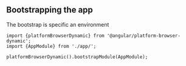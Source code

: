 ## Bootstrapping the app

The bootstrap is specific an environment

```
import {platformBrowserDynamic} from '@angular/platform-browser-dynamic';
import {AppModule} from './app/';

platformBrowserDynamic().bootstrapModule(AppModule);
```
